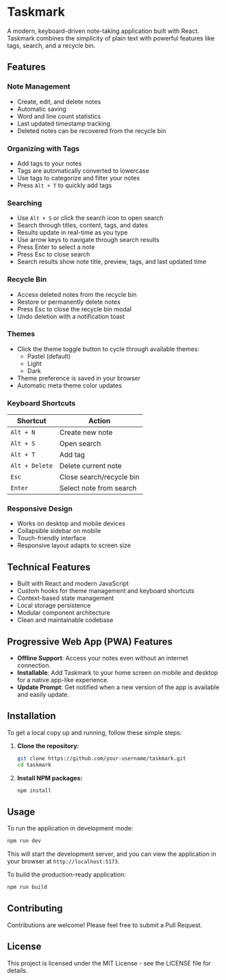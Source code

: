 # Taskmark

A modern, keyboard-driven note-taking application built with React. Taskmark combines the simplicity of plain text with powerful features like tags, search, and a recycle bin.

## Features

### Note Management
- Create, edit, and delete notes
- Automatic saving
- Word and line count statistics
- Last updated timestamp tracking
- Deleted notes can be recovered from the recycle bin

### Organizing with Tags
- Add tags to your notes
- Tags are automatically converted to lowercase
- Use tags to categorize and filter your notes
- Press `Alt + T` to quickly add tags

### Searching
- Use `Alt + S` or click the search icon to open search
- Search through titles, content, tags, and dates
- Results update in real-time as you type
- Use arrow keys to navigate through search results
- Press Enter to select a note
- Press Esc to close search
- Search results show note title, preview, tags, and last updated time

### Recycle Bin
- Access deleted notes from the recycle bin
- Restore or permanently delete notes
- Press Esc to close the recycle bin modal
- Undo deletion with a notification toast

### Themes
- Click the theme toggle button to cycle through available themes:
  - Pastel (default)
  - Light
  - Dark
- Theme preference is saved in your browser
- Automatic meta theme color updates

### Keyboard Shortcuts
| Shortcut | Action |
|----------|---------|
| `Alt + N` | Create new note |
| `Alt + S` | Open search |
| `Alt + T` | Add tag |
| `Alt + Delete` | Delete current note |
| `Esc` | Close search/recycle bin |
| `Enter` | Select note from search |

### Responsive Design
- Works on desktop and mobile devices
- Collapsible sidebar on mobile
- Touch-friendly interface
- Responsive layout adapts to screen size

## Technical Features
- Built with React and modern JavaScript
- Custom hooks for theme management and keyboard shortcuts
- Context-based state management
- Local storage persistence
- Modular component architecture
- Clean and maintainable codebase

## Progressive Web App (PWA) Features
- **Offline Support**: Access your notes even without an internet connection.
- **Installable**: Add Taskmark to your home screen on mobile and desktop for a native app-like experience.
- **Update Prompt**: Get notified when a new version of the app is available and easily update.

## Installation

To get a local copy up and running, follow these simple steps:

1.  **Clone the repository:**
    ```bash
    git clone https://github.com/your-username/taskmark.git
    cd taskmark
    ```
2.  **Install NPM packages:**
    ```bash
    npm install
    ```

## Usage

To run the application in development mode:

```bash
npm run dev
```
This will start the development server, and you can view the application in your browser at `http://localhost:5173`.

To build the production-ready application:

```bash
npm run build
```

## Contributing

Contributions are welcome! Please feel free to submit a Pull Request.

## License

This project is licensed under the MIT License - see the LICENSE file for details.
